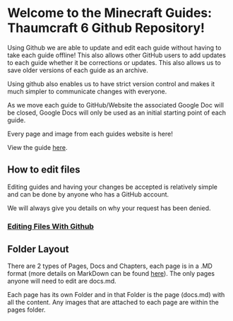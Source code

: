 # Welcome to the Minecraft Guides: Thaumcraft 6 Github Repository! 

Using Github we are able to update and edit each guide without having to take each guide offline! This also allows other GitHub users to add updates to each guide whether it be corrections or updates. This also allows us to save older versions of each guide as an archive.

Using github also enables us to have strict version control and makes it much simpler to communicate changes with everyone.

As we move each guide to GitHub/Website the associated Google Doc will be closed, Google Docs will only be used as an initial starting point of each guide.

Every page and image from each guides website is here!

View the guide [here](https://minecraftguides.net/tc6/).

## How to edit files
Editing guides and having your changes be accepted is relatively simple and can be done by anyone who has a GitHub account.

We will always give you details on why your request has been denied.

### [Editing Files With Github](https://help.github.com/en/articles/editing-files-in-another-users-repository)


## Folder Layout
There are 2 types of Pages, Docs and Chapters, each page is in a .MD format (more details on MarkDown can be found [here](https://github.com/adam-p/markdown-here/wiki/Markdown-Cheatsheet)). The only pages anyone will need to edit are docs.md.

Each page has its own Folder and in that Folder is the page (docs.md) with all the content. Any images that are attached to each page are within the pages folder.

